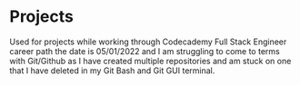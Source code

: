 # Projects
Used for projects while working through Codecademy Full Stack Engineer career path
the date is 05/01/2022 and I am struggling to come to terms with Git/Github as I have created multiple repositories and am stuck on one that I have deleted in my Git Bash and Git GUI terminal.
